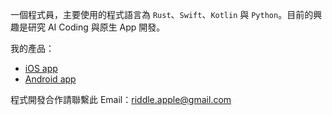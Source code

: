 一個程式員，主要使用的程式語言為 `Rust`、`Swift`、`Kotlin` 與 `Python`。目前的興趣是研究 AI Coding 與原生 App 開發。

我的產品：

- [iOS app](https://apps.apple.com/us/developer/wei-cheng-ling/id1155984309)
- [Android app](https://play.google.com/store/apps/developer?id=Riddle+Ling)

程式開發合作請聯繫此 Email：riddle.apple@gmail.com
